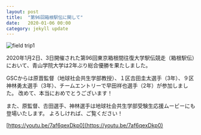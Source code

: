 ```yaml
---
layout: post
title:  "第96回箱根駅伝に関して"
date:   2020-01-06 00:00
category: jekyll update
---
```


![field trip1](http://www.gsc.aoyama.ac.jp/assets/images/news/20200106_hakone_gscmembers.jpg)

2020年1月2日、3日開催された第96回東京箱根間往復大学駅伝競走（箱根駅伝）において、青山学院大学は2年ぶり総合優勝を果たしました。

GSCからは原晋監督（地球社会共生学部教授）、１区𠮷田圭太選手（3年）、９区神林勇太選手（3年）、チームエントリーで早田祥也選手（2年）が参加しました。
改めて、本当におめでとうございます！

また、原監督、𠮷田選手、神林選手は地球社会共生学部受験生応援ムービーにも登場いたします。
よろしければ、ご覧ください！

[https://youtu.be/7af6qexDkp0](https://youtu.be/7af6qexDkp0)


[jekyll-docs]: https://jekyllrb.com/docs/home
[jekyll-gh]:   https://github.com/jekyll/jekyll
[jekyll-talk]: https://talk.jekyllrb.com/
